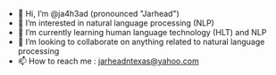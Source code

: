 - 👋 Hi, I’m @ja4h3ad (pronounced "Jarhead")
- 👀 I’m interested in natural language processing (NLP)
- 🌱 I’m currently learning human language technology (HLT) and NLP
- 💞️ I’m looking to collaborate on anything related to natural language processing
- 📫 How to reach me :  jarheadntexas@yahoo.com

<!---
ja4h3ad/ja4h3ad is a ✨ special ✨ repository because its `README.md` (this file) appears on your GitHub profile.
You can click the Preview link to take a look at your changes.
--->
